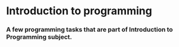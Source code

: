 # Introduction to programming

### A few programming tasks that are part of Introduction to Programming subject.
